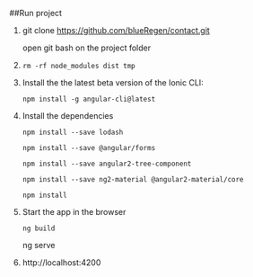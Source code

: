 ##Run project
1. git clone https://github.com/blueRegen/contact.git
   
   open git bash on the project folder

2.  ```
    rm -rf node_modules dist tmp
    ```

3. Install the the latest beta version of the Ionic CLI:
    ```
    npm install -g angular-cli@latest
   ```
  
4. Install the dependencies
    ```
    npm install --save lodash
    
    npm install --save @angular/forms 

    npm install --save angular2-tree-component

    npm install --save ng2-material @angular2-material/core
    
    npm install
    ```
    
5. Start the app in the browser
    ```
    ng build

     ```
     ng serve
     
6. http://localhost:4200
